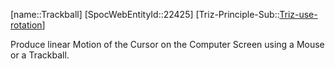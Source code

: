 ﻿---
type: TrizExample
aliases:
- Trackball
license: CC BY-SA 4.0
copyright: https://github.com/SpocWeb
IsDeleted: false
IsReadOnly: false
Confidential: public
tags: 
- Triz/Principle/Example
---
[name::Trackball]
[SpocWebEntityId::22425]
[Triz-Principle-Sub::[Triz-use-rotation](tech/Triz/Sub/Triz-use-rotation.md)]

Produce linear Motion of the Cursor on the Computer Screen using a Mouse or a Trackball.